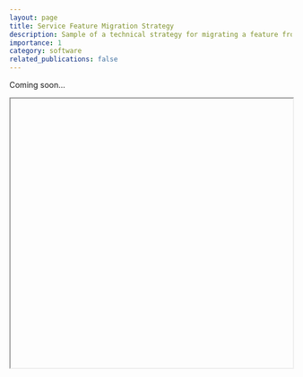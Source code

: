 ```yaml
---
layout: page
title: Service Feature Migration Strategy
description: Sample of a technical strategy for migrating a feature from a generalized legacy service
importance: 1
category: software
related_publications: false
---
```


Coming soon...

<iframe src="" width="100%" height="480px" allow="autoplay"></iframe>
